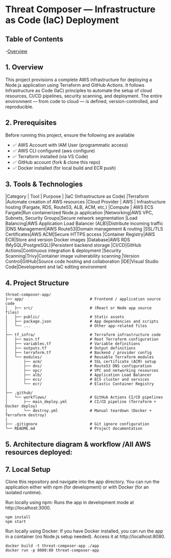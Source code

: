 # Threat Composer — Infrastructure as Code (IaC) Deployment

## Table of Contents

-[Overview](#overview)

## 1. Overview
This project provisions a complete AWS infrastructure for deploying a Node.js application using Terraform and GitHub Actions.
It follows Infrastructure as Code (IaC) principles to automate the setup of cloud resources, CI/CD pipelines, security scanning, and deployment.
 The entire environment — from code to cloud — is defined, version-controlled, and reproducible.
	
## 2. Prerequisites
Before running this project, ensure the following are available
- ✅ AWS Account with IAM User (programmatic access)
- ✅ AWS CLI configured (aws configure)
- ✅ Terraform installed (via VS Code)
- ✅ GitHub account (fork & clone this repo)
- ✅ Docker installed (for local build and ECR push)

## 3. Tools & Technologies

|Category | Tool | Purpose | 
|IaC (Infrastructure as Code) |Terraform |Automate creation of AWS resources
|Cloud Provider | AWS | Infrastructure hosting (Fargate, RDS, Route53, ALB, ACM, etc.)
|Compute | AWS ECS Fargate|Run containerized Node.js application
|Networking|AWS VPC, Subnets, Security Groups|Secure network segmentation
|Load Balancing|AWS Application Load Balancer (ALB)|Distribute incoming traffic
|DNS Management|AWS Route53|Domain management & routing
|SSL/TLS Certificates|AWS ACM|Secure HTTPS access
|Container Registry|AWS ECR|Store and version Docker images
|Database|AWS RDS (MySQL/PostgreSQL)|Persistent backend storage
|CI/CD|GitHub Actions|Continuous integration & deployment
|Security Scanning|Trivy|Container image vulnerability scanning
|Version Control|GitHub|Source code hosting and collaboration
|IDE|Visual Studio Code|Development and IaC editing environment

## 4. Project Structure

```
threat-composer-app/
├── app/                             # Frontend / application source code
│   ├── src/                         # (React or Node app source files)
│   ├── public/                      # Static assets
│   ├── package.json                 # App dependencies and scripts
│   └── ...                          # Other app-related files
│
├── tf_infra/                        # Terraform infrastructure code
│   ├── main.tf                      # Root Terraform configuration
│   ├── variables.tf                 # Variable definitions
│   ├── outputs.tf                   # Output definitions
│   ├── terraform.tf                 # Backend / provider config
│   └── modules/                     # Reusable Terraform modules
│       ├── acm/                     # SSL certificate (ACM) setup
│       ├── dns/                     # Route53 DNS configuration
│       ├── vpc/                     # VPC and networking resources
│       ├── alb/                     # Application Load Balancer
│       ├── ecs/                     # ECS cluster and services
│       └── ecr/                     # Elastic Container Registry
│
├── .github/
│   └── workflows/                   # GitHub Actions CI/CD pipelines
│       ├── main_deploy.yml          # CI/CD pipeline (Terraform + Docker deploy)
│       └── destroy.yml              # Manual teardown (Docker + Terraform destroy)
│
├── .gitignore                       # Git ignore configuration
└── README.md                        # Project documentation
```

## 5. Architecture diagram & workflow /All AWS resources deployed:

## 7. Local Setup

Clone this repository and navigate into the app directory.
You can run the application either with npm (for development) or with Docker (for an isolated runtime).

Run locally using npm: Runs the app in development mode at http://localhost:3000.
```
npm install
npm start
```
Run locally using Docker: If you have Docker installed, you can run the app in a container (no Node.js setup needed). Access it at http://localhost:8080.
```
docker build -t threat-composer-app ./app
docker run -p 8080:80 threat-composer-app
```
